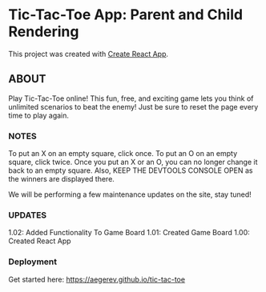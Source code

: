# Tic-Tac-Toe App: Parent and Child Rendering

This project was created with [Create React App](https://github.com/facebook/create-react-app).

## ABOUT
Play Tic-Tac-Toe online! This fun, free, and exciting game lets you think of unlimited scenarios to beat the enemy! Just be sure to reset the page every time to play again.

### NOTES 

To put an X on an empty square, click once. To put an O on an empty square, click twice. Once you put an X or an O, you can no longer change it back to an empty square. Also, KEEP THE DEVTOOLS CONSOLE OPEN as the winners are displayed there.

We will be performing a few maintenance updates on the site, stay tuned!

### UPDATES
1.02: Added Functionality To Game Board
1.01: Created Game Board
1.00: Created React App


### Deployment
Get started here: https://aegerev.github.io/tic-tac-toe

